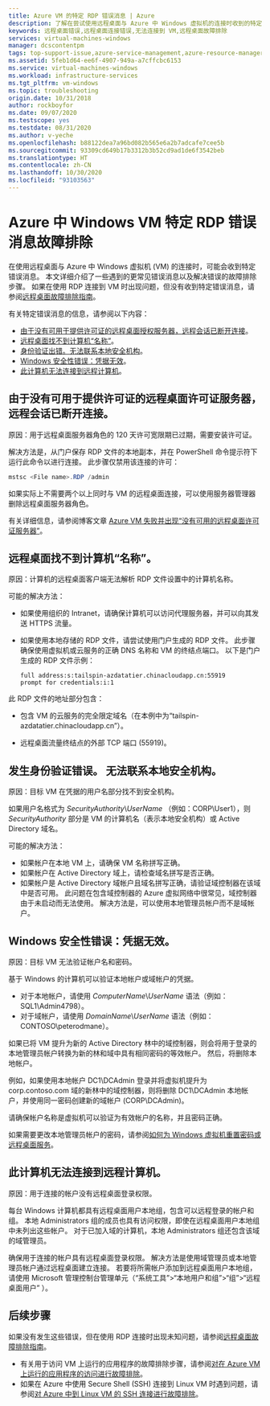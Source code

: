 ```yaml
---
title: Azure VM 的特定 RDP 错误消息 | Azure
description: 了解在尝试使用远程桌面与 Azure 中 Windows 虚拟机的连接时收到的特定错误消息
keywords: 远程桌面错误,远程桌面连接错误,无法连接到 VM,远程桌面故障排除
services: virtual-machines-windows
manager: dcscontentpm
tags: top-support-issue,azure-service-management,azure-resource-manager
ms.assetid: 5feb1d64-ee6f-4907-949a-a7cffcbc6153
ms.service: virtual-machines-windows
ms.workload: infrastructure-services
ms.tgt_pltfrm: vm-windows
ms.topic: troubleshooting
origin.date: 10/31/2018
author: rockboyfor
ms.date: 09/07/2020
ms.testscope: yes
ms.testdate: 08/31/2020
ms.author: v-yeche
ms.openlocfilehash: b88122dea7a96bd082b565e6a2b7adcafe7cee5b
ms.sourcegitcommit: 93309cd649b17b3312b3b52cd9ad1de6f3542beb
ms.translationtype: HT
ms.contentlocale: zh-CN
ms.lasthandoff: 10/30/2020
ms.locfileid: "93103563"
---
```

# <a name="troubleshooting-specific-rdp-error-messages-to-a-windows-vm-in-azure"></a>Azure 中 Windows VM 特定 RDP 错误消息故障排除
在使用远程桌面与 Azure 中 Windows 虚拟机 (VM) 的连接时，可能会收到特定错误消息。 本文详细介绍了一些遇到的更常见错误消息以及解决错误的故障排除步骤。 如果在使用 RDP 连接到 VM 时出现问题，但没有收到特定错误消息，请参阅[远程桌面故障排除指南](troubleshoot-rdp-connection.md)。

有关特定错误消息的信息，请参阅以下内容：

* [由于没有可用于提供许可证的远程桌面授权服务器，远程会话已断开连接](#rdplicense)。
* [远程桌面找不到计算机“名称”](#rdpname)。
* [身份验证出错。无法联系本地安全机构](#rdpauth)。
* [Windows 安全性错误：凭据无效](#wincred)。
* [此计算机无法连接到远程计算机](#rdpconnect)。

<a name="rdplicense"></a>

## <a name="the-remote-session-was-disconnected-because-there-are-no-remote-desktop-license-servers-available-to-provide-a-license"></a>由于没有可用于提供许可证的远程桌面许可证服务器，远程会话已断开连接。
原因：用于远程桌面服务器角色的 120 天许可宽限期已过期，需要安装许可证。

解决方法是，从门户保存 RDP 文件的本地副本，并在 PowerShell 命令提示符下运行此命令以进行连接。 此步骤仅禁用该连接的许可：

```powershell
mstsc <File name>.RDP /admin
```

如果实际上不需要两个以上同时与 VM 的远程桌面连接，可以使用服务器管理器删除远程桌面服务器角色。

有关详细信息，请参阅博客文章 [Azure VM 失败并出现“没有可用的远程桌面许可证服务器”](https://docs.microsoft.com/archive/blogs/mast/rdp-to-azure-vm-fails-with-no-remote-desktop-license-servers-available)。

<a name="rdpname"></a>

## <a name="remote-desktop-cant-find-the-computer-name"></a>远程桌面找不到计算机“名称”。
原因：计算机的远程桌面客户端无法解析 RDP 文件设置中的计算机名称。

可能的解决方法：

* 如果使用组织的 Intranet，请确保计算机可以访问代理服务器，并可以向其发送 HTTPS 流量。
* 如果使用本地存储的 RDP 文件，请尝试使用门户生成的 RDP 文件。 此步骤确保使用虚拟机或云服务的正确 DNS 名称和 VM 的终结点端口。 以下是门户生成的 RDP 文件示例：

    ```output
    full address:s:tailspin-azdatatier.chinacloudapp.cn:55919
    prompt for credentials:i:1
    ```

此 RDP 文件的地址部分包含：

* 包含 VM 的云服务的完全限定域名（在本例中为“tailspin-azdatatier.chinacloudapp.cn”）。

    <!-- DNS cloudapp.net SHOULD BE chinacloudapp.cn -->
    
* 远程桌面流量终结点的外部 TCP 端口 (55919)。

<a name="rdpauth"></a>

## <a name="an-authentication-error-has-occurred-the-local-security-authority-cannot-be-contacted"></a>发生身份验证错误。 无法联系本地安全机构。
原因：目标 VM 在凭据的用户名部分找不到安全机构。

如果用户名格式为 *SecurityAuthority*\\*UserName* （例如：CORP\User1），则 *SecurityAuthority* 部分是 VM 的计算机名（表示本地安全机构）或 Active Directory 域名。

可能的解决方法：

* 如果帐户在本地 VM 上，请确保 VM 名称拼写正确。
* 如果帐户在 Active Directory 域上，请检查域名拼写是否正确。
* 如果帐户是 Active Directory 域帐户且域名拼写正确，请验证域控制器在该域中是否可用。 此问题在包含域控制器的 Azure 虚拟网络中很常见，域控制器由于未启动而无法使用。 解决方法是，可以使用本地管理员帐户而不是域帐户。

<a name="wincred"></a>

## <a name="windows-security-error-your-credentials-did-not-work"></a>Windows 安全性错误：凭据无效。
原因：目标 VM 无法验证帐户名和密码。

基于 Windows 的计算机可以验证本地帐户或域帐户的凭据。

* 对于本地帐户，请使用 *ComputerName*\\*UserName* 语法（例如：SQL1\Admin4798）。
* 对于域帐户，请使用 *DomainName*\\*UserName* 语法（例如：CONTOSO\peterodmane）。

如果已将 VM 提升为新的 Active Directory 林中的域控制器，则会将用于登录的本地管理员帐户转换为新的林和域中具有相同密码的等效帐户。 然后，将删除本地帐户。

例如，如果使用本地帐户 DC1\DCAdmin 登录并将虚拟机提升为 corp.contoso.com 域的新林中的域控制器，则将删除 DC1\DCAdmin 本地帐户，并使用同一密码创建新的域帐户 (CORP\DCAdmin)。

请确保帐户名称是虚拟机可以验证为有效帐户的名称，并且密码正确。

如果需要更改本地管理员帐户的密码，请参阅[如何为 Windows 虚拟机重置密码或远程桌面服务](reset-rdp.md)。

<a name="rdpconnect"></a>

## <a name="this-computer-cant-connect-to-the-remote-computer"></a>此计算机无法连接到远程计算机。
原因：用于连接的帐户没有远程桌面登录权限。

每台 Windows 计算机都具有远程桌面用户本地组，包含可以远程登录的帐户和组。 本地 Administrators 组的成员也具有访问权限，即使在远程桌面用户本地组中未列出这些帐户。 对于已加入域的计算机，本地 Administrators 组还包含该域的域管理员。

确保用于连接的帐户具有远程桌面登录权限。 解决方法是使用域管理员或本地管理员帐户通过远程桌面建立连接。 若要将所需帐户添加到远程桌面用户本地组，请使用 Microsoft 管理控制台管理单元（“系统工具”>“本地用户和组”>“组”>“远程桌面用户”  ）。

## <a name="next-steps"></a>后续步骤
如果没有发生这些错误，但在使用 RDP 连接时出现未知问题，请参阅[远程桌面故障排除指南](troubleshoot-rdp-connection.md?toc=%2fvirtual-machines%2fwindows%2ftoc.json)。

* 有关用于访问 VM 上运行的应用程序的故障排除步骤，请参阅[对在 Azure VM 上运行的应用程序的访问进行故障排除](./troubleshoot-app-connection.md?toc=/virtual-machines/linux/toc.json)。
* 如果在 Azure 中使用 Secure Shell (SSH) 连接到 Linux VM 时遇到问题，请参阅[对 Azure 中到 Linux VM 的 SSH 连接进行故障排除](./troubleshoot-ssh-connection.md?toc=/virtual-machines/linux/toc.json)。

<!-- Update_Description: update meta properties, wording update, update link -->